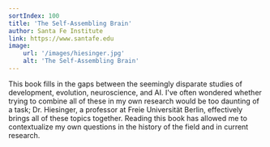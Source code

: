 ```yaml
---
sortIndex: 100
title: 'The Self-Assembling Brain'
author: Santa Fe Institute
link: https://www.santafe.edu
image:
    url: '/images/hiesinger.jpg'
    alt: 'The Self-Assembling Brain'
---
```


This book fills in the gaps between the seemingly disparate studies of development, evolution, neuroscience, and AI. I've often wondered whether trying to combine all of these in my own research would be too daunting of a task; Dr. Hiesinger, a professor at Freie Universität Berlin, effectively brings all of these topics together. Reading this book has allowed me to contextualize my own questions in the history of the field and in current research. 
